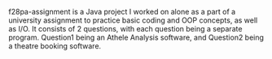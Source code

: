 f28pa-assignment is a Java project I worked on alone as a part of a university assignment to practice basic coding and OOP concepts, as well
as I/O. It consists of 2 questions, with each question being a separate program. Question1 being an Athele Analysis software, and Question2
being a theatre booking software.
